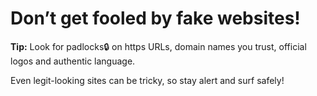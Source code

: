 # Don’t get fooled by fake websites! 

**Tip:** Look for padlocks🔒 on https URLs, domain names you trust, official logos and authentic language.

Even legit-looking sites can be tricky, so stay alert and surf safely! 


